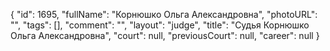 {
    "id": 1695,
    "fullName": "Корнюшко Ольга Александровна",
    "photoURL": "",
    "tags": [],
    "comment": "",
    "layout": "judge",
    "title": "Судья Корнюшко Ольга Александровна",
    "court": null,
    "previousCourt": null,
    "career": null
}